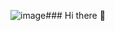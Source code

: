 ![image](https://github.com/AlissonCogo/AlissonCogo/assets/84975011/0335f71c-1fcb-46e1-b380-72c69a5cf3c4)### Hi there 👋

<!--
  # Olá, me chamo Alisson ! 
  ## Bem vindo ao meu perfil GitHub 👋
  
- 🔭 I’m currently working on Elotech Gestão Pública 
- 🌱 I’m currently learning Data Analyst


## Estou aprendendo

<div>
<a href="https://instagram.com/bufft_alisson/" target="_blank"><img loading="lazy" src="https://img.shields.io/badge/-Instagram-%23E4405F?style=for-the-badge&logo=instagram&logoColor=white" target="_blank"></a>
<a href="https://www.linkedin.com/in/alisson-buffetti/" target="_blank"><img loading="lazy" src="https://img.shields.io/badge/-LinkedIn-%230077B5?style=for-the-badge&logo=linkedin&logoColor=white" target="_blank"></a>   
</div>

<div>
<a href="https://github.com/AlissonCogo">
<img loading="lazy" height="180em" src="https://github-readme-stats.vercel.app/api/top-langs/?username=AlissonCogo&layout=compact&langs_count=7&theme=dracula"/>
<img loading="lazy" height="180em" src="https://github-readme-stats.vercel.app/api?username=AlissonCogo&show_icons=true&theme=dracula&include_all_commits=true&count_private=true"/>
</div>

<div class="tenor-gif-embed" data-postid="9811803164280522639" data-share-method="host" data-aspect-ratio="1" data-width="100%"><a href="https://tenor.com/view/bills-ugh-gif-9811803164280522639">Bills Ugh GIF</a>from <a href="https://tenor.com/search/bills+ugh-gifs">Bills Ugh GIFs</a></div> <script type="text/javascript" async src="https://tenor.com/embed.js"></script>

![Snake animation](https://github.com/seu-usuário-aqui/seu-usuário-aqui/blob/output/github-contribution-grid-snake.svg)

-->
